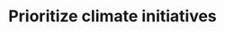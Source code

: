 ---
layout: best-practice
title: "Prioritize climate initiatives"
order: 5
icon: /assets/climate-icons/Icon-Building.svg
number: "05"
section: Embed In Your Rituals
chapter-tag: embed-rituals

matter: |
  Your backlog holds great potential for engagement with 
  your stakeholders and communicating what is important for the
  product moving forward and why. Refining it with your team is a
  great moment to incorporate and address climate considerations 
  as part of the process. Once tickets are prioritized into a sprint, you
  will have identified and mitigated some climate risks and impacts.

do: |
  - Create user stories (US) specific to climate and sustainability
  that will help to support your entire product (systemic impact
  across features)

  - Use tags to identify climate and sustainability-specific US

  - Consider energy consumption and GHG emissions during
  grooming and sprint preparation. Some features may be
  ‘oversized’, and others may be more energy-consuming or
  complex than you thought.

  - Ideate on early-stage solutions and compare their
  environmental impact

  - Assign an estimated environmental impact to user stories or
  product increments, including both backend and frontend
  impacts

  - Prioritize climate and sustainability-specific user stories in your
  sprint planning, just as you would prioritize bugs, security
  tickets, technical debt, refactoring, etc.

  - Consider a climate-focused sprint as a means of applying all 
  the best practices discussed. Normalise your climate action 
  by ensuring that the same discussions continue to take place 
  on an ongoing basis.

success: |
  - Enhanced user experience leading to improved
  conversion rates and overall satisfaction

  - Adoption of cleaner electricity sources 
  for operations

  - Established targets for reduced carbon and 
  greenhouse gas emissions

consider: |
  When you Track your digital footprint; leveraging
  data to explain and support the prioritization of climate features
  that will help reduce your emissions will be easier.

  We recommend that you keep the discussion about the impact
  you are trying to achieve rather than the specific way to improve
  performance and metrics. Empower and trust your team to know
  what to do if you are clear about priorities and acceptable tradeoffs. Aim for improvement, not perfection. Making climate part of the prioritization process is a huge step forward!
---